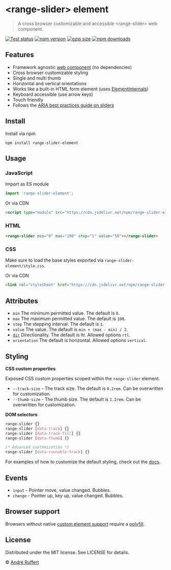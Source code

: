 # &lt;range-slider&gt; element

> A cross browser customizable and accessible &lt;range-slider&gt; web component.

[![Test status](https://img.shields.io/github/actions/workflow/status/andreruffert/range-slider-element/test.yml?label=Test&logo=github&color=4a46e0&labelColor=212121)](https://github.com/andreruffert/range-slider-element/actions/workflows/test.yml)
[![npm version](https://img.shields.io/npm/v/range-slider-element?color=4a46e0&labelColor=212121)](https://www.npmjs.com/package/range-slider-element)
[![gzip size](https://img.shields.io/badge/gzip-2.5kB-4a46e0?labelColor=212121)](https://pkg-size.dev/range-slider-element)
[![npm downloads](https://img.shields.io/npm/dm/range-slider-element?logo=npm&color=4a46e0&labelColor=212121)](https://www.npmjs.com/package/range-slider-element)

## Features

* Framework agnostic [web component](https://developer.mozilla.org/en-US/docs/Web/API/Web_components) (no dependencies)
* Cross browser customizable styling
* Single and multi thumb
* Horizontal and vertical orientations
* Works like a built-in HTML form element (uses [ElementInternals](https://developer.mozilla.org/en-US/docs/Web/API/ElementInternals))
* Keyboard accessible (use arrow keys)
* Touch friendly
* Follows the [ARIA best practices guide on sliders](https://www.w3.org/WAI/ARIA/apg/patterns/slider)

## Install

Install via npm

```shell
npm install range-slider-element
```

## Usage

### JavaScript

Import as ES module

```js
import 'range-slider-element';
```

Or via CDN

```html
<script type="module" src="https://cdn.jsdelivr.net/npm/range-slider-element/+esm"></script>
```

### HTML

```html
<range-slider min="0" max="100" step="1" value="50"></range-slider>
```

### CSS

Make sure to load the base styles exported via `range-slider-element/style.css`.

Or via CDN

```html
<link rel="stylesheet" href="https://cdn.jsdelivr.net/npm/range-slider-element/dist/range-slider-element.css">
```

## Attributes

* `min` The minimum permitted value. The default is `0`.
* `max` The maximum permitted value. The default is `100`.
* `step` The stepping interval. The default is `1`.
* `value` The value. The default is `min + (max - min) / 2`.
* [`dir`][dir] Directionality. The default is ltr. Allowed options `rtl`.
* `orientation` The default is horizontal. Allowed options `vertical`.

[dir]: https://developer.mozilla.org/en-US/docs/Web/HTML/Global_attributes/dir

## Styling

**CSS custom properties**

Exposed CSS custom properties scoped within the `range-slider` element.

* `--track-size` - The track size. The default is `0.2rem`. Can be overwritten for customization.
* `--thumb-size` - The thumb size. The default is `1.2rem`. Can be overwritten for customization.

**DOM selectors**

```css
range-slider {}
range-slider [data-track] {}
range-slider [data-track-fill] {}
range-slider [data-thumb] {}

/* Advanced customization */
range-slider [data-runnable-track] {}
```

For examples of how to customize the default styling, check out the [docs][docs].

[docs]: https://andreruffert.github.io/range-slider-element

## Events

* `input` - Pointer move, value changed. Bubbles.
* `change` - Pointer up, key up, value changed. Bubbles.

## Browser support

Browsers without native [custom element support][support] require a [polyfill][].

[support]: https://caniuse.com/#feat=custom-elementsv1
[polyfill]: https://github.com/webcomponents/custom-elements

## License

Distributed under the MIT license. See LICENSE for details. 

© [André Ruffert](https://andreruffert.com)
